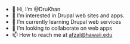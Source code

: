 - 👋 Hi, I’m @DruKhan
- 👀 I’m interested in Drupal web sites and apps.
- 🌱 I’m currently learning Drupal web services
- 💞️ I’m looking to collaborate on web apps
- 📫 How to reach me at afzal@hawaii.edu

<!---
DruKhan/DruKhan is a ✨ special ✨ repository because its `README.md` (this file) appears on your GitHub profile.
You can click the Preview link to take a look at your changes.
--->
